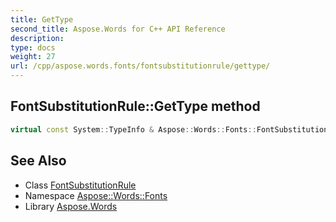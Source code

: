 ```yaml
---
title: GetType
second_title: Aspose.Words for C++ API Reference
description: 
type: docs
weight: 27
url: /cpp/aspose.words.fonts/fontsubstitutionrule/gettype/
---
```

## FontSubstitutionRule::GetType method




```cpp
virtual const System::TypeInfo & Aspose::Words::Fonts::FontSubstitutionRule::GetType() const override
```

## See Also

* Class [FontSubstitutionRule](../)
* Namespace [Aspose::Words::Fonts](../../)
* Library [Aspose.Words](../../../)
